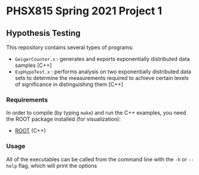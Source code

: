 # PHSX815 Spring 2021 Project 1

## Hypothesis Testing

This repository contains several types of programs:

- `GeigerCounter.x` : generates and exports exponentially distributed data samples [C++]
- `ExpHypoTest.x` : performs analysis on two exponentially distributed data sets to determine the measurements required to achieve certain levels of significance in distinguishing them [C++]

### Requirements

In order to compile (by typing `make`) and run the C++ examples, you
need the ROOT package installed (for visualization):
- [ROOT](https://root.cern/) (C++)

### Usage

All of the executables can be called from the
command line with the `-h` or `--help` flag, which will print the options
